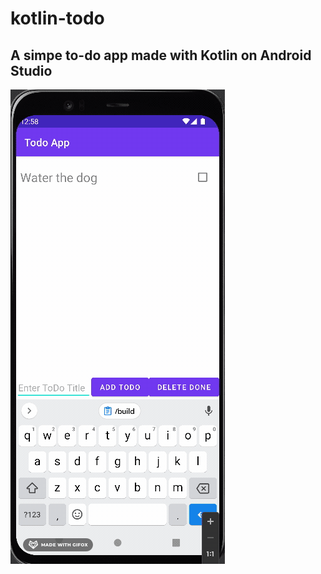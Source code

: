 # kotlin-todo

## A simpe to-do app made with Kotlin on Android Studio

![App View](https://raw.githubusercontent.com/keepitclassick/kotlin-todo/90075902ad1c0730680e9cf9e7c89c8e88502122/app/2022-03-31%2012.58.43.gif)
